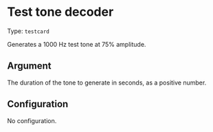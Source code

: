 
# Test tone decoder

Type: `testcard`

Generates a 1000 Hz test tone at 75% amplitude.

## Argument

The duration of the tone to generate in seconds, as a positive number.

## Configuration

No configuration.
